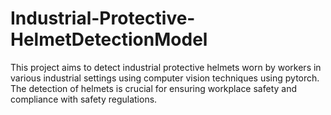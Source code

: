 # Industrial-Protective-HelmetDetectionModel
This project aims to detect industrial protective helmets worn by workers in various industrial settings using computer vision techniques using pytorch. The detection of helmets is crucial for ensuring workplace safety and compliance with safety regulations.
